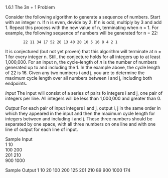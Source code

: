 1.6.1 The 3n + 1 Problem

Consider the following algorithm to generate a sequence of numbers. Start with an
integer n. If n is even, devide by 2. If n is odd, multiply by 3 and add 1. Repeat this
process with the new value of n, terminating when n = 1. For example, the following 
sequence of numbers will be generated for n = 22:

		    22 11 34 17 52 26 13 40 20 10 5 16 8 4 2 1

It is conjectured (but not yet proven) that this algorithm will terminate at n = 1 for
every integer n. Still, the conjecture holds for all integers up to at least 1,000,000.
For an input n, the cycle-length of *n* is the number of numbers generated up to and
including the 1. In the example above, the cycle length of 22 is 16. Given any two
numbers i and j, you are to determine the maximum cycle length over all numbers
between i and j, including both endpoints.

*Input*
The input will consist of a series of pairs fo integers i and j, one pair of integers per
line. All integers will be less than 1,000,000 and greater than 0.

*Output*
For each pair of input integers i and j, output i, j in the same order in which they
appeared in the input and then the maximum cycle length for integers between and 
including i and j. These three numbers should be separated by one space, with all three
numbers on one line and with one line of output for each line of input.

Sample Input			
1 10				
100 200 			
201 210				
900 1000			

Sample Output
1 10 20
100 200 125
201 210 89
900 1000 174
